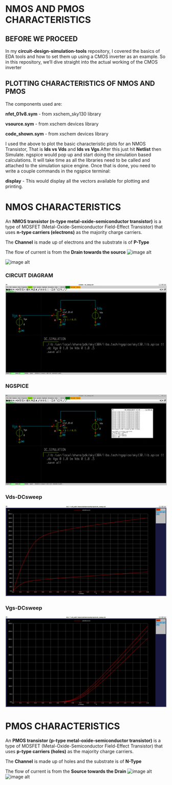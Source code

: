 # NMOS AND PMOS CHARACTERISTICS

## BEFORE WE PROCEED
In my **circuit-design-simulation-tools** repository, I covered the basics of EDA tools and how to set them up using a CMOS inverter as an example. So in this repository, we’ll dive straight into the actual working of the CMOS inverter

## PLOTTING CHARACTERISTICS OF NMOS AND PMOS

The components used are:

**nfet_01v8.sym** - from xschem_sky130 library

**vsource.sym** - from xschem devices library

**code_shown.sym** - from xschem devices library

I used the above to plot the basic characteristic plots for an NMOS Transistor, That is **Ids vs Vds** and **Ids vs Vgs**.After this just hit **Netlist** then Simulate. ngspice would pop up and start doing the simulation based calculations. It will take time as all the libraries need to be called and attached to the simulation spice engine. Once that is done, you need to write a couple commands in the ngspice terminal:

**display** - This would display all the vectors available for plotting and printing.

# NMOS CHARACTERISTICS
An **NMOS transistor (n-type metal-oxide-semiconductor transistor)** is a type of MOSFET (Metal-Oxide-Semiconductor Field-Effect Transistor) that uses **n-type carriers (electrons)** as the majority charge carriers.

The **Channel** is made up of electrons and the substrate is of **P-Type** 

The flow of current is from the **Drain towards the source**
![image alt](https://www.censtry.com/files/ueditor/image/20240131/6384228715111282221516252.png)

![image alt](https://encrypted-tbn0.gstatic.com/images?q=tbn:ANd9GcQ09uWkCK_FGyIydn89HTp6dpdWlScXAzbCNw&s)

### CIRCUIT DIAGRAM
![image alt](https://github.com/saksham19rawat/NMOS-PMOS-CHARACTERISTICS/blob/main/project%20work/1.png?raw=true)

### NGSPICE
![image alt](https://github.com/saksham19rawat/NMOS-PMOS-CHARACTERISTICS/blob/main/project%20work/ng%20spice%201.png?raw=true)

### Vds-DCsweep
![image alt](https://github.com/saksham19rawat/NMOS-PMOS-CHARACTERISTICS/blob/main/project%20work/-vgs.png?raw=true)

### Vgs-DCsweep
![image alt](https://github.com/saksham19rawat/NMOS-PMOS-CHARACTERISTICS/blob/main/project%20work/-vds.png?raw=true)

# PMOS CHARACTERISTICS 
An **PMOS transistor (p-type metal-oxide-semiconductor transistor)** is a type of MOSFET (Metal-Oxide-Semiconductor Field-Effect Transistor) that uses **p-type carriers (holes)** as the majority charge carriers.

The **Channel** is made up of holes and the substrate is of **N-Type** 

The flow of current is from the **Source towards the Drain**
![image alt](https://www.censtry.com/files/ueditor/image/20240131/6384228715111282221516252.png)
![image alt](https://encrypted-tbn0.gstatic.com/images?q=tbn:ANd9GcQ09uWkCK_FGyIydn89HTp6dpdWlScXAzbCNw&s)






